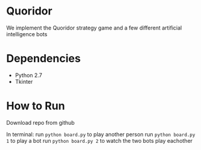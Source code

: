 # Quoridor
We implement the Quoridor strategy game and a few different artificial intelligence bots

# Dependencies
- Python 2.7
- Tkinter

# How to Run
Download repo from github

In terminal:
run `python board.py` to play another person
run `python board.py 1` to play a bot
run `python board.py 2` to watch the two bots play eachother

